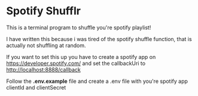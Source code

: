# Spotify Shufflr

This is a terminal program to shuffle you're spotify playlist!

I have written this because i was tired of the spotify shuffle function, that is actually not shuffling at random.

If you want to set this up you have to create a spotify app on <https://developer.spotify.com/> and set the callbackUri to <http://localhost:8888/callback>

Follow the **.env.example** file and create a .env file with you're spotify app clientId and clientSecret
